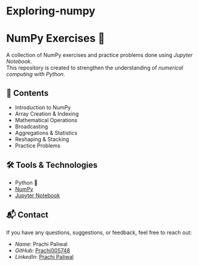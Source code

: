 # Exploring-numpy
# NumPy Exercises 📘  

A collection of NumPy exercises and practice problems done using *Jupyter Notebook*.  
This repository is created to strengthen the understanding of *numerical computing with Python*.  

## 📂 Contents  
- Introduction to NumPy  
- Array Creation & Indexing  
- Mathematical Operations  
- Broadcasting  
- Aggregations & Statistics  
- Reshaping & Stacking  
- Practice Problems  

## 🛠 Tools & Technologies  
- Python 🐍  
- [NumPy](https://numpy.org/)  
- [Jupyter Notebook](https://jupyter.org/)  

## 📬 Contact  

If you have any questions, suggestions, or feedback, feel free to reach out:  

- *Name*: Prachi Paliwal
- *GitHub*: [Prachi005748](https://github.com/Prachi005748)  
- *LinkedIn*: [Prachi Paliwal](https://www.linkedin.com/in/prachi-paliwal-799126268/)  
